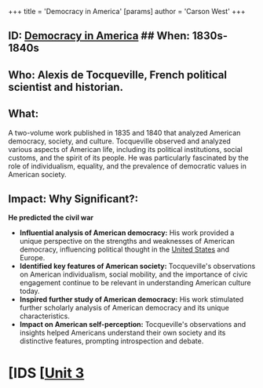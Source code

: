 +++
 title = 'Democracy in America'
[params]
	author = 'Carson West'
+++
## ID: [Democracy in America](./../democracy-in-america/) ## When: 1830s-1840s
## Who: Alexis de Tocqueville, French political scientist and historian.
## What: 
A two-volume work published in 1835 and 1840 that analyzed American democracy, society, and culture. Tocqueville observed and analyzed various aspects of American life, including its political institutions, social customs, and the spirit of its people. He was particularly fascinated by the role of individualism, equality, and the prevalence of democratic values in American society.
## Impact: Why Significant?:
**He predicted the civil war**

- **Influential analysis of American democracy:**  His work provided a unique perspective on the strengths and weaknesses of American democracy, influencing political thought in the [United States](./../united-states/) and Europe.
- **Identified key features of American society:**  Tocqueville's observations on American individualism, social mobility, and the importance of civic engagement continue to be relevant in understanding American culture today.
- **Inspired further study of American democracy:** His work stimulated further scholarly analysis of American democracy and its unique characteristics. 
- **Impact on American self-perception:**  Tocqueville's observations and insights helped Americans understand their own society and its distinctive features, prompting introspection and debate. 

# [IDS [[Unit 3](./../ids-[[unit-3/)